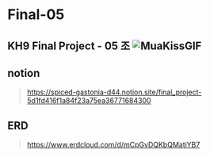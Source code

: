 # Final-05

## KH9 Final Project - 05 조 ![MuaKissGIF](https://user-images.githubusercontent.com/63634220/171343133-247e24e2-fdfa-4994-8cb4-087ecabca7c1.gif)
 

## notion 
> https://spiced-gastonia-d44.notion.site/final_project-5d1fd416f1a84f23a75ea36771684300

## ERD
> https://www.erdcloud.com/d/mCpGvDQKbQMatiYB7
